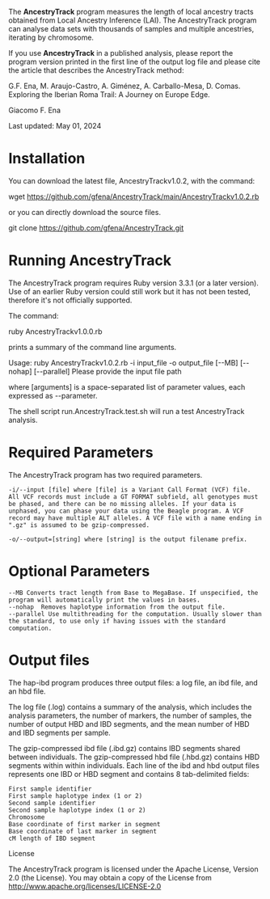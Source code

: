 The **AncestryTrack** program measures the length of local ancestry tracts obtained from Local Ancestry Inference (LAI). The AncestryTrack program can analyse data sets with thousands of samples and multiple ancestries, iterating by chromosome.

If you use **AncestryTrack** in a published analysis, please report the program version printed in the first line of the output log file and please cite the article that describes the AncestryTrack method:

   G.F. Ena, M. Araujo-Castro, A. Giménez, A. Carballo-Mesa, D. Comas. Exploring the Iberian Roma Trail: A Journey on Europe Edge. 

Giacomo F. Ena

Last updated: May 01, 2024

# Installation

You can download the latest file, AncestryTrackv1.0.2, with the command:

wget https://github.com/gfena/AncestryTrack/main/AncestryTrackv1.0.2.rb

or you can directly download the source files.

git clone https://github.com/gfena/AncestryTrack.git

# Running AncestryTrack

The AncestryTrack program requires Ruby version 3.3.1 (or a later version). Use of an earlier Ruby version could still work but it has not been tested, therefore it's not officially supported.

The command:

ruby AncestryTrackv1.0.0.rb

prints a summary of the command line arguments.

Usage: ruby AncestryTrackv1.0.2.rb -i input_file -o output_file [--MB] [--nohap] [--parallel]
    Please provide the input file path

where [arguments] is a space-separated list of parameter values, each expressed as --parameter.

The shell script run.AncestryTrack.test.sh will run a test AncestryTrack analysis.

# Required Parameters

The AncestryTrack program has two required parameters.

    -i/--input [file] where [file] is a Variant Call Format (VCF) file. All VCF records must include a GT FORMAT subfield, all genotypes must be phased, and there can be no missing alleles. If your data is unphased, you can phase your data using the Beagle program. A VCF record may have multiple ALT alleles. A VCF file with a name ending in ".gz" is assumed to be gzip-compressed.

    -o/--output=[string] where [string] is the output filename prefix.

# Optional Parameters

    --MB Converts tract length from Base to MegaBase. If unspecified, the program will automatically print the values in bases.
    --nohap  Removes haplotype information from the output file.
    --parallel Use multithreading for the computation. Usually slower than the standard, to use only if having issues with the standard computation.

# Output files

The hap-ibd program produces three output files: a log file, an ibd file, and an hbd file.

The log file (.log) contains a summary of the analysis, which includes the analysis parameters, the number of markers, the number of samples, the number of output HBD and IBD segments, and the mean number of HBD and IBD segments per sample.

The gzip-compressed ibd file (.ibd.gz) contains IBD segments shared between individuals. The gzip-compressed hbd file (.hbd.gz) contains HBD segments within within individuals. Each line of the ibd and hbd output files represents one IBD or HBD segment and contains 8 tab-delimited fields:

    First sample identifier
    First sample haplotype index (1 or 2)
    Second sample identifier
    Second sample haplotype index (1 or 2)
    Chromosome
    Base coordinate of first marker in segment
    Base coordinate of last marker in segment
    cM length of IBD segment

License

The AncestryTrack program is licensed under the Apache License, Version 2.0 (the License). You may obtain a copy of the License from http://www.apache.org/licenses/LICENSE-2.0
